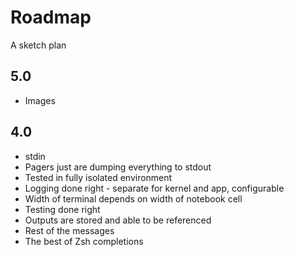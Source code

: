 # Roadmap
A sketch plan

## 5.0
  - Images

## 4.0
  - stdin
  - Pagers just are dumping everything to stdout
  - Tested in fully isolated environment
  - Logging done right - separate for kernel and app, configurable
  - Width of terminal depends on width of notebook cell
  - Testing done right
  - Outputs are stored and able to be referenced
  - Rest of the messages
  - The best of Zsh completions
  